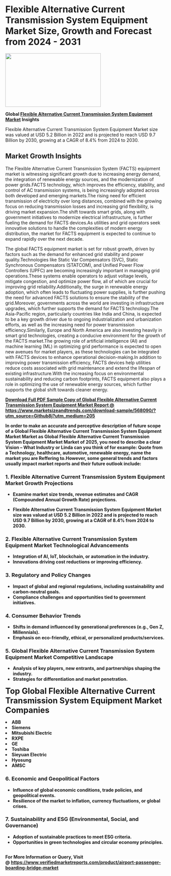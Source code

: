 <H1>Flexible Alternative Current Transmission System Equipment Market Size, Growth and Forecast from 2024 - 2031</H1><img class="aligncenter size-medium wp-image-584254" src="https://thirdeyenews.in/wp-content/uploads/2024/09/Global-Market-Research-300x168.jpeg" alt="" width="300" height="168" /><p><strong>Global&nbsp;<a href="https://www.marketsizeandtrends.com/download-sample/568090/?utm_source=Github8j?utm_medium=205">Flexible Alternative Current Transmission System Equipment Market</a> Insights</strong></p><p>Flexible Alternative Current Transmission System Equipment Market size was valued at USD 5.2 Billion in 2022 and is projected to reach USD 9.7 Billion by 2030, growing at a CAGR of 8.4% from 2024 to 2030.</p><p><h2>Market Growth Insights</h2> <p>The Flexible Alternative Current Transmission System (FACTS) equipment market is witnessing significant growth due to increasing energy demand, the integration of renewable energy sources, and the modernization of power grids.FACTS technology, which improves the efficiency, stability, and control of AC transmission systems, is being increasingly adopted across both developed and emerging markets.The rising need for efficient transmission of electricity over long distances, combined with the growing focus on reducing transmission losses and increasing grid flexibility, is driving market expansion.The shift towards smart grids, along with government initiatives to modernize electrical infrastructure, is further fueling the demand for FACTS devices.As utilities and grid operators seek innovative solutions to handle the complexities of modern energy distribution, the market for FACTS equipment is expected to continue to expand rapidly over the next decade.</p> <p><strong><a href="#"></a></strong></p> <p>The global FACTS equipment market is set for robust growth, driven by factors such as the demand for enhanced grid stability and power quality.Technologies like Static Var Compensators (SVC), Static Synchronous Compensators (STATCOM), and Unified Power Flow Controllers (UPFC) are becoming increasingly important in managing grid operations.These systems enable operators to adjust voltage levels, mitigate congestion, and optimize power flow, all of which are crucial for improving grid reliability.Additionally, the surge in renewable energy adoption, which often leads to fluctuating power supplies, is further pushing the need for advanced FACTS solutions to ensure the stability of the grid.Moreover, governments across the world are investing in infrastructure upgrades, which further supports the demand for FACTS technology.The Asia-Pacific region, particularly countries like India and China, is expected to be a key growth driver due to ongoing industrialization and urbanization efforts, as well as the increasing need for power transmission efficiency.Similarly, Europe and North America are also investing heavily in smart grid technologies, creating a conducive environment for the growth of the FACTS market.The growing role of artificial intelligence (AI) and machine learning (ML) in optimizing grid performance is expected to open new avenues for market players, as these technologies can be integrated with FACTS devices to enhance operational decision-making.In addition to improving power transmission efficiency, FACTS devices help utilities reduce costs associated with grid maintenance and extend the lifespan of existing infrastructure.With the increasing focus on environmental sustainability and reducing carbon footprints, FACTS equipment also plays a role in optimizing the use of renewable energy sources, which further supports the global shift towards cleaner energy.<p><strong><a href="#"></p><p><span class=""><strong>Download Full PDF Sample Copy of Global Flexible Alternative Current Transmission System Equipment Market Report</strong> @ <a href="https://www.marketsizeandtrends.com/download-sample/568090/?utm_source=Github8j?utm_medium=205" target="_blank">https://www.marketsizeandtrends.com/download-sample/568090/?utm_source=Github8j?utm_medium=205</a></span></p><p>In order to make an accurate and perceptive description of future scope of a Global&nbsp;Flexible Alternative Current Transmission System Equipment Market Market as Global&nbsp;Flexible Alternative Current Transmission System Equipment Market Market of 2025, you need to describe a clear Vision &ndash; What Industry or Linda can you think of for example: Quote from a Technology, healthcare, automotive, renewable energy, name the market you are Reffering to.However, some general trends and factors usually impact market reports and their future outlook include:</p><h3>1.&nbsp;<strong>Flexible Alternative Current Transmission System Equipment Market Growth Projections</strong></h3><ul><li>Examine market size trends, revenue estimates and CAGR (Compounded Annual Growth Rate) projections.</li><li><p>Flexible Alternative Current Transmission System Equipment Market size was valued at USD 5.2 Billion in 2022 and is projected to reach USD 9.7 Billion by 2030, growing at a CAGR of 8.4% from 2024 to 2030.</p></li></ul><h3>2.&nbsp;<strong>Flexible Alternative Current Transmission System Equipment Market Technological Advancements</strong></h3><ul><li>Integration of AI, IoT, blockchain, or automation in the industry.</li><li>Innovations driving cost reductions or improving efficiency.</li></ul><h3>3.&nbsp;<strong>Regulatory and Policy Changes</strong></h3><ul><li>Impact of global and regional regulations, including sustainability and carbon-neutral goals.</li><li>Compliance challenges and opportunities tied to government initiatives.</li></ul><h3>4.&nbsp;<strong>Consumer Behavior Trends</strong></h3><ul><li>Shifts in demand influenced by generational preferences (e.g., Gen Z, Millennials).</li><li>Emphasis on eco-friendly, ethical, or personalized products/services.</li></ul><h3>5.&nbsp;<strong>Global Flexible Alternative Current Transmission System Equipment Market Competitive Landscape</strong></h3><ul><li>Analysis of key players, new entrants, and partnerships shaping the industry.</li><li>Strategies for differentiation and market penetration.</li></ul><p data-pm-slice="1 1 []"><span style="color: inherit; font-family: inherit; font-size: 25px;">Top Global Flexible Alternative Current Transmission System Equipment Market Companies</span></p><div class="" data-test-id=""><p><li>ABB</li><li> Siemens</li><li> Mitsubishi Electric</li><li> RXPE</li><li> GE</li><li> Toshiba</li><li> Sieyuan Electric</li><li> Hyosung</li><li> AMSC</li></p></div><h3>6.&nbsp;<strong>Economic and Geopolitical Factors</strong></h3><ul><li>Influence of global economic conditions, trade policies, and geopolitical events.</li><li>Resilience of the market to inflation, currency fluctuations, or global crises.</li></ul><h3>7.&nbsp;<strong>Sustainability and ESG (Environmental, Social, and Governance)</strong></h3><ul><li>Adoption of sustainable practices to meet ESG criteria.</li><li>Opportunities in green technologies and circular economy principles.</li></ul><h2><strong style="font-size: 14px;">For More Information or Query, Visit @&nbsp;</strong><a style="background-color: #ffffff; font-size: 14px;" href="https://www.marketsizeandtrends.com/report/flexible-alternative-current-transmission-system-equipment-market/" target="_blank">https://www.verifiedmarketreports.com/product/airport-passenger-boarding-bridge-market</a></h2>